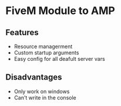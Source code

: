 # FiveM Module to AMP

## Features
- Resource managerment
- Custom startup arguments
- Easy config for all deafult server vars

## Disadvantages
- Only work on windows
- Can't write in the console
